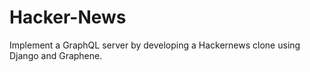 # Hacker-News
Implement a GraphQL server by developing a Hackernews clone using Django and Graphene.
